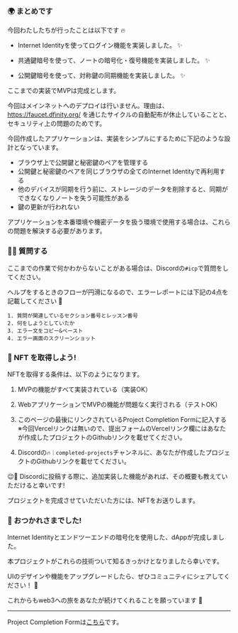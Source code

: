 ### 🌍 まとめです

今回わたしたちが行ったことは以下です 🔥

- Internet Identityを使ってログイン機能を実装しました。 ✨

- 共通鍵暗号を使って、ノートの暗号化・復号機能を実装しました。 ✨

- 公開鍵暗号を使って、対称鍵の同期機能を実装しました。 ✨

ここまでの実装でMVPは完成とします。

今回はメインネットへのデプロイは行いません。理由は、https://faucet.dfinity.org/ を通じたサイクルの自動配布が休止していることと、セキュリティ上の問題のためです。

今回作成したアプリケーションは、実装をシンプルにするために下記のような設計となっています。
- ブラウザ上で公開鍵と秘密鍵のペアを管理する
- 公開鍵と秘密鍵のペアを同じブラウザの全てのInternet Identityで再利用する
- 他のデバイスが同期を行う前に、ストレージのデータを削除すると、同期ができなくなりノートを失う可能性がある
- 鍵の更新が行われない

アプリケーションを本番環境や機密データを扱う環境で使用する場合は、これらの問題を解決する必要があります。

### 🙋‍♂️ 質問する

ここまでの作業で何かわからないことがある場合は、Discordの`#icp`で質問をしてください。

ヘルプをするときのフローが円滑になるので、エラーレポートには下記の4点を記載してください 🛫

```
1. 質問が関連しているセクション番号とレッスン番号
2. 何をしようとしていたか
3. エラー文をコピー&ペースト
4. エラー画面のスクリーンショット
```

### 🎫 NFT を取得しよう!

NFTを取得する条件は、以下のようになります。

1. MVPの機能がすべて実装されている（実装OK）

2. WebアプリケーションでMVPの機能が問題なく実行される（テストOK）

3. このページの最後にリンクされているProject Completion Formに記入する  
※今回Vercelリンクは無いので、提出フォームのVercelリンク欄にはあなたが作成したプロジェクトのGithubリンクを載せてください。

4. Discordの`🔥｜completed-projects`チャンネルに、あなたが作成したプロジェクトのGithubリンクを載せてください。

😉🎉 Discordに投稿する際に、追加実装した機能があれば、その概要も教えていただけると幸いです!

プロジェクトを完成させていただいた方には、NFTをお送りします。

### 🎉 おつかれさまでした!

Internet Identityとエンドツーエンドの暗号化を使用した、dAppが完成しました。

本プロジェクトがこれらの技術ついて知るきっかけとなりましたら幸いです。

UIのデザインや機能をアップグレードしたら、ぜひコミュニティにシェアしてください！ 🤗

これからもweb3への旅をあなたが続けてくれることを願っています 🚀

---

Project Completion Formは[こちら](https://airtable.com/shrf1cCtTx0iQuszX)です。